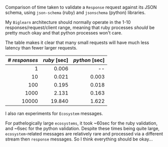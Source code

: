 Comparison of time taken to validate a `Response` request against its JSON schema,
using `json-schema` (ruby) and `jsonschema` (python) libraries.

My `Biglearn` architecture should normally operate 
in the 1-10 responses/request/client range,
meaning that ruby processes _should_ be pretty much okay 
and that python processes won't care.

The table makes it clear that many small requests
will have much less latency
than fewer larger requests. 

| *# responses* | *ruby* [sec]     | *python* [sec]    |
| ---:          | ---:      | ---:     |
|     1         |  0.006    |  --      |
|    10         |  0.021    |  0.003   |
|   100         |  0.195    |  0.018   |
|  1000         |  2.131    |  0.163   |
| 10000         | 19.840    |  1.622   |

I also ran experiments for `Ecosystem` messages.

For pathelogically large `ecosystems`,
it took ~60sec for the ruby validation,
and ~6sec for the python validation.
Despite these times being quite large,
`ecosystem`-related messages are relatively rare
and processed via a different stream then `response` messages.
So I think everything should be okay...
